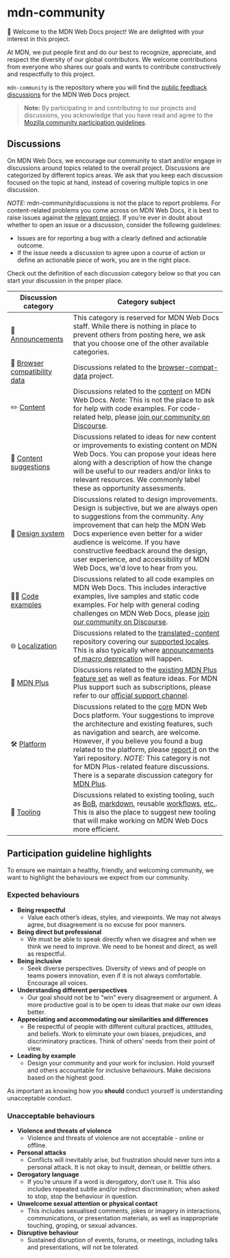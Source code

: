 # mdn-community

👋 Welcome to the MDN Web Docs project! We are delighted with your interest in this project.

At MDN, we put people first and do our best to recognize, appreciate, and respect the diversity of our global contributors. We welcome contributions from everyone who shares our goals and wants to contribute constructively and respectfully to this project.

`mdn-community` is the repository where you will find the [public feedback discussions](https://github.com/mdn/mdn-community/discussions) for the MDN Web Docs project.

> **Note:** By participating in and contributing to our projects and discussions, you acknowledge that you have read and agree to the [Mozilla community participation guidelines](https://github.com/mdn/mdn-community/blob/main/CODE_OF_CONDUCT.md).

## Discussions

On MDN Web Docs, we encourage our community to start and/or engage in discussions around topics related to the overall project. Discussions are categorized by different topics areas. We ask that you keep each discussion focused on the topic at hand, instead of covering multiple topics in one discussion.

_NOTE:_ mdn-community/discussions is not the place to report problems. For content-related problems you come across on MDN Web Docs, it is best to raise issues against the [relevant project](https://github.com/mdn/). If you're ever in doubt about whether to open an issue or a discussion, consider the following guidelines:

- Issues are for reporting a bug with a clearly defined and actionable outcome.
- If the issue needs a discussion to agree upon a course of action or define an actionable piece of work, you are in the right place.

Check out the definition of each discussion category below so that you can start your discussion in the proper place.

| **Discussion category** | **Category subject** 	|
|---	|---	|
| 📣  [Announcements](https://github.com/mdn/mdn-community/discussions/categories/announcements) | This category is reserved for MDN Web Docs staff. While there is nothing in place to prevent others from posting here, we ask that you choose one of the other available categories. |
| 🔮  [Browser compatibility data](https://github.com/mdn/mdn-community/discussions/categories/browser-compatibility-data) | Discussions related to the [browser-compat-data](https://github.com/mdn/browser-compat-data) project. |
| ✏️  [Content](https://github.com/mdn/mdn-community/discussions/categories/content) | Discussions related to the [content](https://github.com/mdn/content) on MDN Web Docs. _Note:_ This is not the place to ask for help with code examples. For code-related help, please [join our community on Discourse](https://discourse.mozilla.org/c/mdn/learn/250). |
| 🙋  [Content suggestions](https://github.com/mdn/mdn-community/discussions/categories/content-suggestions) | Discussions related to ideas for new content or improvements to existing content on MDN Web Docs. You can propose your ideas here along with a description of how the change will be useful to our readers and/or links to relevant resources. We commonly label these as opportunity assessments. |
| 🎨  [Design system](https://github.com/mdn/mdn-community/discussions/categories/design-system) | Discussions related to design improvements. Design is subjective, but we are always open to suggestions from the community. Any improvement that can help the MDN Web Docs experience even better for a wider audience is welcome. If you have constructive feedback around the design, user experience, and accessibility of MDN Web Docs, we'd love to hear from you. |
| 👩‍💻  [Code examples](https://github.com/mdn/mdn-community/discussions/categories/interactive-examples) | Discussions related to all code examples on MDN Web Docs. This includes interactive examples, live samples and static code examples. For help with general coding challenges on MDN Web Docs, please [join our community on Discourse](https://discourse.mozilla.org/c/mdn/learn/250). |
| 🌐  [Localization](https://github.com/mdn/mdn-community/discussions/categories/localisation) | Discussions related to the [translated-content](https://github.com/mdn/translated-content/) repository covering our [supported locales](https://github.com/mdn/translated-content/#locales). This is also typically where [announcements of macro deprecation](https://github.com/mdn/mdn-community/discussions/67) will happen. |
| 👾  [MDN Plus](https://github.com/mdn/mdn-community/discussions/categories/mdn-plus) | Discussions related to the [existing MDN Plus feature set](https://developer.mozilla.org/en-US/plus) as well as feature ideas. For MDN Plus support such as subscriptions, please refer to our [official support channel](https://support.mozilla.org/en-US/products/mdn-plus). |
| 🛠️  [Platform](https://github.com/mdn/mdn-community/discussions/categories/platform) | Discussions related to the [core](https://github.com/mdn/yari) MDN Web Docs platform. Your suggestions to improve the architecture and existing features, such as navigation and search, are welcome. However, if you believe you found a bug related to the platform, please [report it](https://github.com/mdn/yari/issues/choose) on the Yari repository. _NOTE:_ This category is not for MDN Plus-related feature discussions. There is a separate discussion category for [MDN Plus]((https://github.com/mdn/mdn-community/discussions/categories/mdn-plus)). |
| 🧰  [Tooling](https://github.com/mdn/mdn-community/discussions/categories/tooling) | Discussions related to existing tooling, such as [BoB](https://github.com/mdn/bob), [markdown](https://github.com/mdn/markdown/), reusable [workflows](https://github.com/mdn/workflows), [etc.](https://github.com/mdn/content#moving-one-or-more-documents). This is also the place to suggest new tooling that will make working on MDN Web Docs more efficient. |

## Participation guideline highlights

To ensure we maintain a healthy, friendly, and welcoming community, we want to highlight the behaviours we expect from our community.

### Expected behaviours

* **Being respectful**
    * Value each other’s ideas, styles, and viewpoints. We may not always agree, but disagreement is no excuse for poor manners. 
* **Being direct but professional**
    * We must be able to speak directly when we disagree and when we think we need to improve. We need to be honest and direct, as well as respectful.
* **Being inclusive**
    * Seek diverse perspectives. Diversity of views and of people on teams powers innovation, even if it is not always comfortable. Encourage all voices.
* **Understanding different perspectives**
    * Our goal should not be to “win” every disagreement or argument. A more productive goal is to be open to ideas that make our own ideas better.
* **Appreciating and accommodating our similarities and differences**
    * Be respectful of people with different cultural practices, attitudes, and beliefs. Work to eliminate your own biases, prejudices, and discriminatory practices. Think of others’ needs from their point of view.
* **Leading by example**
    * Design your community and your work for inclusion. Hold yourself and others accountable for inclusive behaviours. Make decisions based on the highest good.

As important as knowing how you **should** conduct yourself is understanding unacceptable conduct.

### Unacceptable behaviours

* **Violence and threats of violence**
    * Violence and threats of violence are not acceptable - online or offline.
* **Personal attacks**
    * Conflicts will inevitably arise, but frustration should never turn into a personal attack. It is not okay to insult, demean, or belittle others.
* **Derogatory language**
    * If you’re unsure if a word is derogatory, don’t use it. This also includes repeated subtle and/or indirect discrimination; when asked to stop, stop the behaviour in question.
* **Unwelcome sexual attention or physical contact**
    * This includes sexualised comments, jokes or imagery in interactions, communications, or presentation materials, as well as inappropriate touching, groping, or sexual advances.
* **Disruptive behaviour**
    * Sustained disruption of events, forums, or meetings, including talks and presentations, will not be tolerated.

